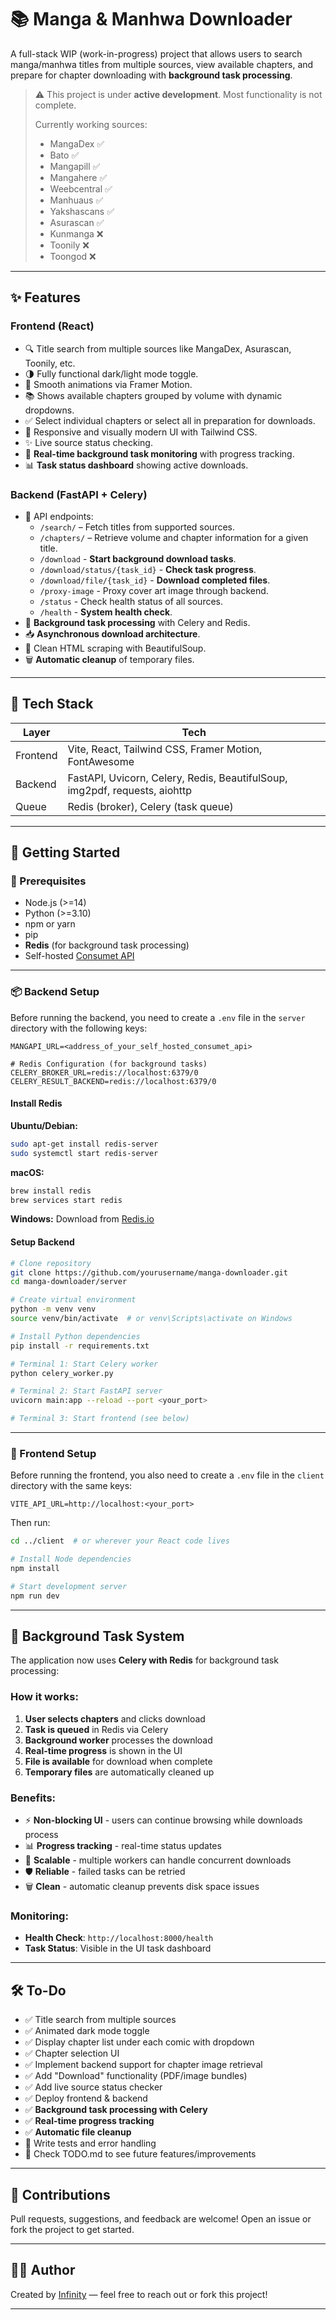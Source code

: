 # 📚 Manga & Manhwa Downloader

A full-stack WIP (work-in-progress) project that allows users to search manga/manhwa titles from multiple sources, view available chapters, and prepare for chapter downloading with **background task processing**.

> ⚠️ This project is under **active development**. Most functionality is not complete.
> 
> Currently working sources:
> - MangaDex ✅
> - Bato ✅
> - Mangapill ✅
> - Mangahere ✅
> - Weebcentral ✅
> - Manhuaus ✅ 
> - Yakshascans ✅
> - Asurascan ✅
> - Kunmanga ❌
> - Toonily ❌
> - Toongod ❌

---

## ✨ Features

### Frontend (React)

- 🔍 Title search from multiple sources like MangaDex, Asurascan, Toonily, etc.
- 🌗 Fully functional dark/light mode toggle.
- 🎨 Smooth animations via Framer Motion.
- 📚 Shows available chapters grouped by volume with dynamic dropdowns.
- ✅ Select individual chapters or select all in preparation for downloads.
- 📱 Responsive and visually modern UI with Tailwind CSS.
- ✨ Live source status checking.
- 🔄 **Real-time background task monitoring** with progress tracking.
- 📊 **Task status dashboard** showing active downloads.

### Backend (FastAPI + Celery)

- 📡 API endpoints:
  - `/search/` – Fetch titles from supported sources.
  - `/chapters/` – Retrieve volume and chapter information for a given title.
  - `/download` - **Start background download tasks**.
  - `/download/status/{task_id}` - **Check task progress**.
  - `/download/file/{task_id}` - **Download completed files**.
  - `/proxy-image` - Proxy cover art image through backend.
  - `/status` - Check health status of all sources.
  - `/health` - **System health check**.
- 🔄 **Background task processing** with Celery and Redis.
- 📥 **Asynchronous download architecture**.
- 🧼 Clean HTML scraping with BeautifulSoup.
- 🗑️ **Automatic cleanup** of temporary files.

---

## 🧰 Tech Stack

| Layer     | Tech                                                                 |
|-----------|----------------------------------------------------------------------|
| Frontend  | Vite, React, Tailwind CSS, Framer Motion, FontAwesome                |
| Backend   | FastAPI, Uvicorn, Celery, Redis, BeautifulSoup, img2pdf, requests, aiohttp |
| Queue     | Redis (broker), Celery (task queue)                                  |

---

## 🚀 Getting Started

### 🔧 Prerequisites

- Node.js (>=14)
- Python (>=3.10)
- npm or yarn
- pip
- **Redis** (for background task processing)
- Self-hosted [Consumet API](https://github.com/consumet/api.consumet.org)

---

### 📦 Backend Setup

Before running the backend, you need to create a `.env` file in the `server` directory with the following keys:

```env
MANGAPI_URL=<address_of_your_self_hosted_consumet_api>

# Redis Configuration (for background tasks)
CELERY_BROKER_URL=redis://localhost:6379/0
CELERY_RESULT_BACKEND=redis://localhost:6379/0
```

#### Install Redis

**Ubuntu/Debian:**
```bash
sudo apt-get install redis-server
sudo systemctl start redis-server
```

**macOS:**
```bash
brew install redis
brew services start redis
```

**Windows:**
Download from [Redis.io](https://redis.io/download)

#### Setup Backend

```bash
# Clone repository
git clone https://github.com/yourusername/manga-downloader.git
cd manga-downloader/server

# Create virtual environment
python -m venv venv
source venv/bin/activate  # or venv\Scripts\activate on Windows

# Install Python dependencies
pip install -r requirements.txt

# Terminal 1: Start Celery worker
python celery_worker.py

# Terminal 2: Start FastAPI server
uvicorn main:app --reload --port <your_port>

# Terminal 3: Start frontend (see below)
```

---

### 🎨 Frontend Setup

Before running the frontend, you also need to create a `.env` file in the `client` directory with the same keys:

```env
VITE_API_URL=http://localhost:<your_port>
```

Then run:

```bash
cd ../client  # or wherever your React code lives

# Install Node dependencies
npm install

# Start development server
npm run dev
```

---

## 🔄 Background Task System

The application now uses **Celery with Redis** for background task processing:

### How it works:
1. **User selects chapters** and clicks download
2. **Task is queued** in Redis via Celery
3. **Background worker** processes the download
4. **Real-time progress** is shown in the UI
5. **File is available** for download when complete
6. **Temporary files** are automatically cleaned up

### Benefits:
- ⚡ **Non-blocking UI** - users can continue browsing while downloads process
- 📊 **Progress tracking** - real-time status updates
- 🔄 **Scalable** - multiple workers can handle concurrent downloads
- 🛡️ **Reliable** - failed tasks can be retried
- 🗑️ **Clean** - automatic cleanup prevents disk space issues

### Monitoring:
- **Health Check**: `http://localhost:8000/health`
- **Task Status**: Visible in the UI task dashboard

---

## 🛠️ To-Do

- ✅ Title search from multiple sources
- ✅ Animated dark mode toggle
- ✅ Display chapter list under each comic with dropdown
- ✅ Chapter selection UI
- ✅ Implement backend support for chapter image retrieval
- ✅ Add "Download" functionality (PDF/image bundles)
- ✅ Add live source status checker
- ✅ Deploy frontend & backend
- ✅ **Background task processing with Celery**
- ✅ **Real-time progress tracking**
- ✅ **Automatic file cleanup**
- 🔄 Write tests and error handling
- 🔄 Check TODO.md to see future features/improvements

---

## 🤝 Contributions

Pull requests, suggestions, and feedback are welcome! Open an issue or fork the project to get started.

---

## 👨‍💻 Author

Created by [Infinity](https://github.com/serplay) — feel free to reach out or fork this project!

---
